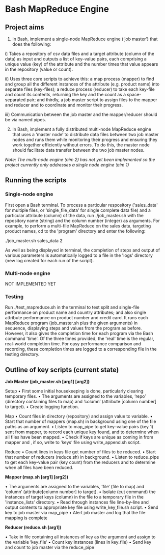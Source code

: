 ﻿# Bash MapReduce Engine

## Project aims

1) In Bash, implement a single-node MapReduce engine (‘job master’) that does the
following:

i) Takes a repository of csv data files and a target attribute (column of the data) as input
and outputs a list of key–value pairs, each comprising a unique value (key) of the
attribute and the number times that value appears in the repository (value or count).

ii) Uses three core scripts to achieve this: a map process (mapper) to find and group all the
different instances of the attribute (e.g. product name) into separate files (key-files); a
reduce process (reducer) to take each key-file and count its contents, returning the key
and the count as a space-separated pair; and thirdly, a job master script to assign files to
the mapper and reducer and to coordinate and monitor their progress.

iii) Communication between the job master and the mapper/reducer should be via named
pipes.


2) In Bash, implement a fully distributed multi-node MapReduce engine that uses a ‘master
node’ to distribute data files between two job master nodes and runs them while monitoring
their progress and ensuring they work together efficiently without errors. To do this, the
master node should facilitate data transfer between the two job master nodes.

*Note: The multi-node engine (aim 2) has not yet been implemented so the project currently only addresses a single node engine (aim 1)*

## Running the scripts


### Single-node engine

First open a Bash terminal. To process a particular respository ('sales_data' for multiple files, or 'single_file_data' for single complete data file) and a particular attribute (column) of the data, run ./job_master.sh with the repository name (string) and the column number (integer) as arguments. For example, to perform a multi-file MapReduce on the sales data, targeting product names, cd to the 'program' directory and enter the following:

./job_master.sh sales_data 2

As well as being displayed in terminal, the completion of steps and output of various parameters is automatically logged to a file in the 'logs' directory (new log created for each run of the script).




### Multi-node engine

NOT IMPLEMENTED YET

### Testing

Run ./test_mapreduce.sh in the terminal to test split and single-file performance on product name and country attributes; and also single attribute performance on product number and credit card. It runs each MapReduce program (job_master.sh plus the given arguments) in sequence, displaying steps and values from the program as before. However, it also gives the completion time for each program via the Bash command 'time'. Of the three times provided, the 'real' time is the regular, real-world completion time. For easy performance comparison and recording, these completion times are logged to a corresponding file in the testing directory.



## Outline of key scripts (current state)

**Job Master (job_master.sh [arg1] [arg2])**

Setup
• First some initial housekeeping is done, particularly clearing temporary files.
• The arguments are assigned to the variables, ‘repo’ (directory containing files to map) and ‘column’ (attribute [column number] to target).
• Create logging function.

Map
• Count files in directory (repository) and assign value to variable.
• Start that number of mappers (map.sh) in background using one of the file paths as an argument.
• Listen to map_pipe to get key–value pairs (key 1) sent from mapper, to record each unique key found, and to determine when all files have been mapped.
• Check if keys are unique as coming in from mapper and , if so, write to ‘keys’ file using write_append.sh script.

Reduce
• Count lines in keys file get number of files to be reduced.
• Start that number of reducers (reduce.sh) in background.
• Listen to reduce_pipe to get each key-value pair (key count) from the reducers and to determine when all files have been reduced.

**Mapper (map.sh [arg1] [arg2])**

• The arguments are assigned to the variables, ‘file’ (file to map) and ‘column’ (attribute[column number] to target).
• Isolate (cut command) the instances of target keys (column) in the file to a temporary file in the 'instance_lists' directory.
• Read through instances file line-by-line and output contents to appropriate key file using write_key_file.sh script.
• Send key to job master via map_pipe
• Alert job master and log that the file mapping is complete

**Reducer (reduce.sh [arg1])**

• Take in file containing all instances of key as the argument and assign to the variable ‘key_file’
• Count key instances (lines in key_file)
• Send key and count to job master via the reduce_pipe
